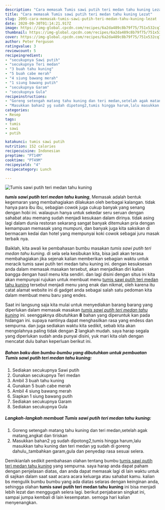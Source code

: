 ```yaml
---
description: "Cara memasak Tumis sawi putih teri medan tahu kuning Lezat"
title: "Cara memasak Tumis sawi putih teri medan tahu kuning Lezat"
slug: 2095-cara-memasak-tumis-sawi-putih-teri-medan-tahu-kuning-lezat
date: 2020-09-30T01:14:21.917Z
image: https://img-global.cpcdn.com/recipes/6a2da489c8b79f75/751x532cq70/tumis-sawi-putih-teri-medan-tahu-kuning-foto-resep-utama.jpg
thumbnail: https://img-global.cpcdn.com/recipes/6a2da489c8b79f75/751x532cq70/tumis-sawi-putih-teri-medan-tahu-kuning-foto-resep-utama.jpg
cover: https://img-global.cpcdn.com/recipes/6a2da489c8b79f75/751x532cq70/tumis-sawi-putih-teri-medan-tahu-kuning-foto-resep-utama.jpg
author: Peter Ferguson
ratingvalue: 3
reviewcount: 5
recipeingredient:
- "secukupnya Sawi putih"
- "secukupnya Teri medan"
- "3 buah tahu kuning"
- "5 buah cabe merah"
- "4 siung bawang merah"
- "1 siung bawang putih"
- "secukupnya Garam"
- "secukupnya Gula"
recipeinstructions:
- "Goreng setengah matang tahu kuning dan teri medan,setelah agak matang,angkat dan tiriskan"
- "Masukkan bahan2 yg sudah dipotong2,tumis hingga harum,lalu masukkan tahu kuning dan teri medan yg sudah di goreng dahulu,,tambahkan garam,gula dan penyedap rasa sesuai selera."
categories:
- Resep
tags:
- tumis
- sawi
- putih

katakunci: tumis sawi putih 
nutrition: 152 calories
recipecuisine: Indonesian
preptime: "PT14M"
cooktime: "PT49M"
recipeyield: "4"
recipecategory: Lunch

---
```



![Tumis sawi putih teri medan tahu kuning](https://img-global.cpcdn.com/recipes/6a2da489c8b79f75/751x532cq70/tumis-sawi-putih-teri-medan-tahu-kuning-foto-resep-utama.jpg)

<b><i>tumis sawi putih teri medan tahu kuning</i></b>, Memasak adalah bentuk kegemaran yang membahagiakan dilakukan oleh berbagai kalangan. tidak hanya para ibu ibu, sebagian cowok juga cukup banyak yang senang dengan hobi ini. walaupun hanya untuk sekedar seru seruan dengan sahabat atau memang sudah menjadi kesukaan dalam dirinya. tidak asing lagi dalam dunia restoran sekarang sangat banyak ditemukan pria dengan kemampuan memasak yang mumpuni, dan banyak juga kita saksikan di bermacam kedai dan hotel yang mempunyai koki cowok sebagai juru masak terbaik nya.



Baiklah, kita awali ke pembahasan bumbu masakan <i>tumis sawi putih teri medan tahu kuning</i>. di sela sela kesibukan kita, bisa jadi akan terasa membahagiakan jika sejenak kalian memberikan sebagian waktu untuk meracik tumis sawi putih teri medan tahu kuning ini. dengan kesuksesan anda dalam memasak masakan tersebut, akan menjadikan diri kalian bangga dengan hasil menu kita sendiri. dan lagi disini dengan situs ini kita akan mempunyai rujukan untuk membuat menu <u>tumis sawi putih teri medan tahu kuning</u> tersebut menjadi menu yang enak dan nikmat, oleh karena itu catat alamat website ini di gadget anda sebagai salah satu pedoman kita dalam membuat menu baru yang endes.


Saat ini langsung saja kita mulai untuk menyediakan barang barang yang diperlukan dalam memasak masakan <u><i>tumis sawi putih teri medan tahu kuning</i></u> ini. seenggaknya dibutuhkan <b>8</b> bahan yang diperuntuk kan pada hidangan ini. supaya nantinya dapat menghasilkan rasa yang endess dan sempurna. dan juga sediakan waktu kita sedikit, sebab kita akan mengolahnya paling tidak dengan <b>2</b> langkah mudah. saya harap segala yang diperlukan sudah anda punyai disini, yuk mari kita olah dengan mencatat dulu bahan keperluan berikut ini.

<!--inarticleads1-->

##### Bahan baku dan bumbu-bumbu yang dibutuhkan untuk pembuatan Tumis sawi putih teri medan tahu kuning:

1. Sediakan secukupnya Sawi putih
1. Gunakan secukupnya Teri medan
1. Ambil 3 buah tahu kuning
1. Gunakan 5 buah cabe merah
1. Ambil 4 siung bawang merah
1. Siapkan 1 siung bawang putih
1. Sediakan secukupnya Garam
1. Sediakan secukupnya Gula




<!--inarticleads2-->

##### Langkah-langkah membuat Tumis sawi putih teri medan tahu kuning:

1. Goreng setengah matang tahu kuning dan teri medan,setelah agak matang,angkat dan tiriskan
1. Masukkan bahan2 yg sudah dipotong2,tumis hingga harum,lalu masukkan tahu kuning dan teri medan yg sudah di goreng dahulu,,tambahkan garam,gula dan penyedap rasa sesuai selera.




Demikianlah sedikit pembahasan olahan tentang bumbu <u>tumis sawi putih teri medan tahu kuning</u> yang sempurna. saya harap anda dapat paham dengan penjelasan diatas, dan anda dapat memasak lagi di lain waktu untuk di sajikan dalam saat saat acara acara keluarga atau sahabat kamu. kalian bs mengulik bumbu bumbu yang ada diatas selaras dengan keinginan anda, sehingga olahan <b>tumis sawi putih teri medan tahu kuning</b> ini bisa menjadi lebih lezat dan menggugah selera lagi. berikut penjabaran singkat ini, sampai jumpa kembali di lain kesempatan. semoga hari kalian menyenangkan.
